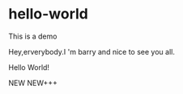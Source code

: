 # hello-world
This is a demo

Hey,erverybody.I 'm barry and nice to see you all.


Hello World!

NEW
NEW+++